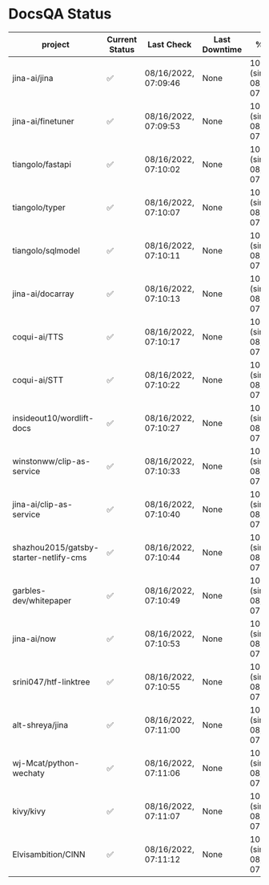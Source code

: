 # DocsQA Status

|               project                |Current Status|     Last Check     |Last Downtime|              % Uptime              |
|--------------------------------------|--------------|--------------------|-------------|------------------------------------|
|jina-ai/jina                          |✅            |08/16/2022, 07:09:46|None         |100.000 (since 08/15/2022, 07:09:42)|
|jina-ai/finetuner                     |✅            |08/16/2022, 07:09:53|None         |100.000 (since 08/15/2022, 07:09:42)|
|tiangolo/fastapi                      |✅            |08/16/2022, 07:10:02|None         |100.000 (since 08/15/2022, 07:09:42)|
|tiangolo/typer                        |✅            |08/16/2022, 07:10:07|None         |100.000 (since 08/15/2022, 07:09:42)|
|tiangolo/sqlmodel                     |✅            |08/16/2022, 07:10:11|None         |100.000 (since 08/15/2022, 07:09:42)|
|jina-ai/docarray                      |✅            |08/16/2022, 07:10:13|None         |100.000 (since 08/15/2022, 07:09:42)|
|coqui-ai/TTS                          |✅            |08/16/2022, 07:10:17|None         |100.000 (since 08/15/2022, 07:09:42)|
|coqui-ai/STT                          |✅            |08/16/2022, 07:10:22|None         |100.000 (since 08/15/2022, 07:09:42)|
|insideout10/wordlift-docs             |✅            |08/16/2022, 07:10:27|None         |100.000 (since 08/15/2022, 07:09:42)|
|winstonww/clip-as-service             |✅            |08/16/2022, 07:10:33|None         |100.000 (since 08/15/2022, 07:09:42)|
|jina-ai/clip-as-service               |✅            |08/16/2022, 07:10:40|None         |100.000 (since 08/15/2022, 07:09:42)|
|shazhou2015/gatsby-starter-netlify-cms|✅            |08/16/2022, 07:10:44|None         |100.000 (since 08/15/2022, 07:09:42)|
|garbles-dev/whitepaper                |✅            |08/16/2022, 07:10:49|None         |100.000 (since 08/15/2022, 07:09:42)|
|jina-ai/now                           |✅            |08/16/2022, 07:10:53|None         |100.000 (since 08/15/2022, 07:09:42)|
|srini047/htf-linktree                 |✅            |08/16/2022, 07:10:55|None         |100.000 (since 08/15/2022, 07:09:42)|
|alt-shreya/jina                       |✅            |08/16/2022, 07:11:00|None         |100.000 (since 08/15/2022, 07:09:42)|
|wj-Mcat/python-wechaty                |✅            |08/16/2022, 07:11:06|None         |100.000 (since 08/15/2022, 07:09:42)|
|kivy/kivy                             |✅            |08/16/2022, 07:11:07|None         |100.000 (since 08/15/2022, 07:09:42)|
|Elvisambition/CINN                    |✅            |08/16/2022, 07:11:12|None         |100.000 (since 08/15/2022, 07:09:42)|
